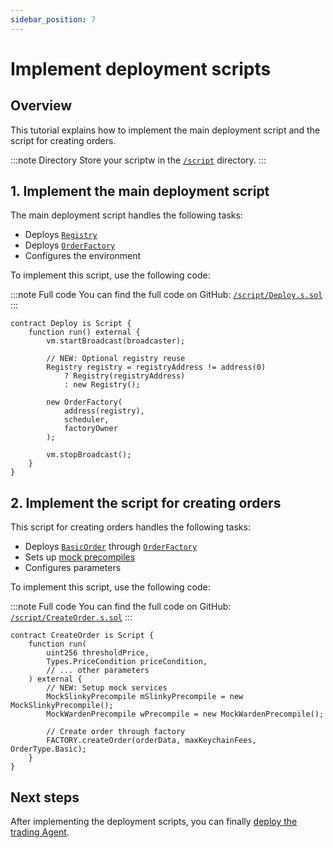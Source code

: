 ```yaml
---
sidebar_position: 7
---
```


# Implement deployment scripts

## Overview

This tutorial explains how to implement the main deployment script and the script for creating orders.

:::note Directory
Store your scriptw in the [`/script`](https://github.com/warden-protocol/wardenprotocol/blob/main/solidity/orders/mocks) directory.
:::

## 1. Implement the main deployment script

The main deployment script handles the following tasks:

- Deploys [`Registry`](structure#3-implement-the-registry)
- Deploys [`OrderFactory`](agent_factory)
- Configures the environment

To implement this script, use the following code:

:::note Full code
You can find the full code on GitHub: [`/script/Deploy.s.sol`](https://github.com/warden-protocol/wardenprotocol/blob/main/solidity/orders/script/Deploy.s.sol)
:::

```solidity title="/script/Deploy.s.sol"
contract Deploy is Script {
    function run() external {
        vm.startBroadcast(broadcaster);
        
        // NEW: Optional registry reuse
        Registry registry = registryAddress != address(0) 
            ? Registry(registryAddress)
            : new Registry();
            
        new OrderFactory(
            address(registry),
            scheduler,
            factoryOwner
        );

        vm.stopBroadcast();
    }
}
```

## 2. Implement the script for creating orders


This script for creating orders handles the following tasks:

- Deploys [`BasicOrder`](main_contract) through [`OrderFactory`](agent_factory)
- Sets up [mock precompiles](precompiles)
- Configures parameters

To implement this script, use the following code:

:::note Full code
You can find the full code on GitHub: [`/script/CreateOrder.s.sol`](https://github.com/warden-protocol/wardenprotocol/blob/main/solidity/orders/script/CreateOrder.s.sol)
:::

```solidity title="/script/CreateOrder.s.sol"
contract CreateOrder is Script {
    function run(
        uint256 thresholdPrice,
        Types.PriceCondition priceCondition,
        // ... other parameters
    ) external {
        // NEW: Setup mock services
        MockSlinkyPrecompile mSlinkyPrecompile = new MockSlinkyPrecompile();
        MockWardenPrecompile wPrecompile = new MockWardenPrecompile();
        
        // Create order through factory
        FACTORY.createOrder(orderData, maxKeychainFees, OrderType.Basic);
    }
}
```

## Next steps

After implementing the deployment scripts, you can finally [deploy the trading Agent](deployment).